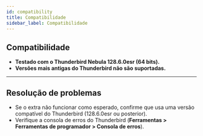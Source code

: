 ```yaml
---
id: compatibility
title: Compatibilidade
sidebar_label: Compatibilidade
---
```


## Compatibilidade

- **Testado com o Thunderbird Nebula 128.6.0esr (64 bits).**
- **Versões mais antigas do Thunderbird não são suportadas.**

---

## Resolução de problemas

- Se o extra não funcionar como esperado, confirme que usa uma versão compatível do Thunderbird (128.6.0esr ou posterior).
- Verifique a consola de erros do Thunderbird (**Ferramentas > Ferramentas de programador > Consola de erros**).
